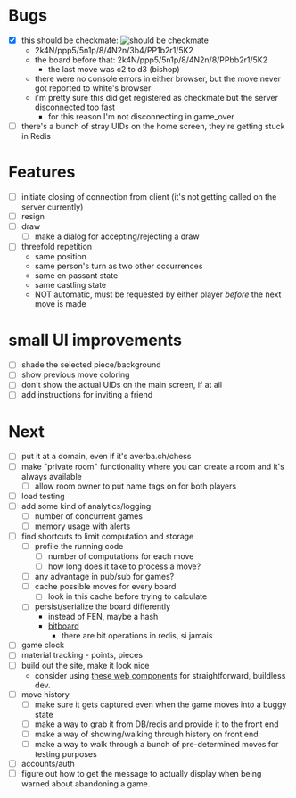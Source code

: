 # Bugs
- [x] this should be checkmate: ![should be checkmate](should_be_checkmate.png)
  - 2k4N/ppp5/5n1p/8/4N2n/3b4/PP1b2r1/5K2
  - the board before that: 2k4N/ppp5/5n1p/8/4N2n/8/PPbb2r1/5K2
    - the last move was c2 to d3 (bishop)
  - there were no console errors in either browser, but the move never got reported to white's browser
  - i'm pretty sure this did get registered as checkmate but the server disconnected too fast
    - for this reason I'm not disconnecting in game_over
- [ ] there's a bunch of stray UIDs on the home screen, they're getting stuck in Redis 

# Features
- [ ] initiate closing of connection from client (it's not getting called on the server currently)
- [ ] resign
- [ ] draw
  - [ ] make a dialog for accepting/rejecting a draw
- [ ] threefold repetition
  - same position
  - same person's turn as two other occurrences
  - same en passant state
  - same castling state
  - NOT automatic, must be requested by either player _before_ the next move is made

# small UI improvements
- [ ] shade the selected piece/background
- [ ] show previous move coloring
- [ ] don't show the actual UIDs on the main screen, if at all
- [ ] add instructions for inviting a friend

# Next
- [ ] put it at a domain, even if it's averba.ch/chess
- [ ] make "private room" functionality where you can create a room and it's always available
  - [ ] allow room owner to put name tags on for both players
- [ ] load testing
- [ ] add some kind of analytics/logging
  - [ ] number of concurrent games
  - [ ] memory usage with alerts
- [ ] find shortcuts to limit computation and storage
  - [ ] profile the running code
    - [ ] number of computations for each move
    - [ ] how long does it take to process a move?
  - [ ] any advantage in pub/sub for games?
  - [ ] cache possible moves for every board
    - [ ] look in this cache before trying to calculate
  - [ ] persist/serialize the board differently
    - instead of FEN, maybe a hash
    - [bitboard](https://blog.devgenius.io/improve-as-a-software-engineer-by-writing-a-chess-engine-c360109371aa)
      - there are bit operations in redis, si jamais
- [ ] game clock
- [ ] material tracking - points, pieces
- [ ] build out the site, make it look nice
  - consider using [these web components][3] for straightforward, buildless dev.
- [ ] move history
  - [ ] make sure it gets captured even when the game moves into a buggy state
  - [ ] make a way to grab it from DB/redis and provide it to the front end
  - [ ] make a way of showing/walking through history on front end
  - [ ] make a way to walk through a bunch of pre-determined moves for testing purposes
- [ ] accounts/auth
- [ ] figure out how to get the message to actually display when being warned about abandoning a game.

[3]: https://shoelace.style/

